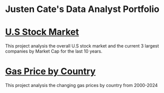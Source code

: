 # Justen Cate's Data Analyst Portfolio

# [U.S Stock Market](https://github.com/MrJCate/USStockMarket)

This project analysis the overall U.S stock market and the current 3 largest companies by Market Cap for the last 10 years.

# [Gas Price by Country]()

This project analysis the changing gas prices by country from 2000-2024
